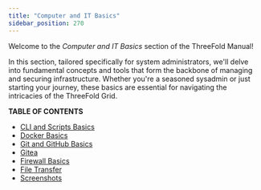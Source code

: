 ```yaml
---
title: "Computer and IT Basics"
sidebar_position: 270
---
```




Welcome to the *Computer and IT Basics* section of the ThreeFold Manual! 

In this section, tailored specifically for system administrators, we'll delve into fundamental concepts and tools that form the backbone of managing and securing infrastructure. Whether you're a seasoned sysadmin or just starting your journey, these basics are essential for navigating the intricacies of the ThreeFold Grid.

**TABLE OF CONTENTS**

- [CLI and Scripts Basics](./cli_scripts_basics)
- [Docker Basics](./docker_basics)
- [Git and GitHub Basics](./git_github_basics)
- [Gitea](./gitea_toc/gitea_toc.md)
- [Firewall Basics](./firewall_basics/firewall_basics.md)
- [File Transfer](./file_transfer)
- [Screenshots](./screenshots)
  